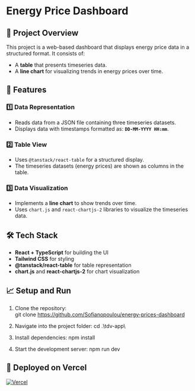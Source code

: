 # Energy Price Dashboard

## 📌 Project Overview  
This project is a web-based dashboard that displays energy price data in a structured format. It consists of:  
- A **table** that presents timeseries data.  
- A **line chart** for visualizing trends in energy prices over time.

## 🚀 Features  
### 1️⃣ Data Representation  
- Reads data from a JSON file containing three timeseries datasets.  
- Displays data with timestamps formatted as: **`DD-MM-YYYY HH:mm`**.  

### 2️⃣ Table View  
- Uses `@tanstack/react-table` for a structured display.  
- The timeseries datasets (energy prices) are shown as columns in the table.  

### 3️⃣ Data Visualization  
- Implements a **line chart** to show trends over time.  
- Uses `chart.js` and `react-chartjs-2` libraries to visualize the timeseries data.

## 🛠️ Tech Stack  
- **React + TypeScript** for building the UI  
- **Tailwind CSS** for styling  
- **@tanstack/react-table** for table representation  
- **chart.js** and **react-chartjs-2** for chart visualization  

## 📈 Setup and Run  
1. Clone the repository:  
   git clone https://github.com/Sofianopoulou/energy-prices-dashboard

2. Navigate into the project folder:
   cd .\tdv-app\
   
3. Install dependencies:
   npm install
   
4. Start the development server:
   npm run dev

## 🚀 Deployed on Vercel
[![Vercel](https://vercel.com/button)](https://energy-prices-dashboard.vercel.app/)

